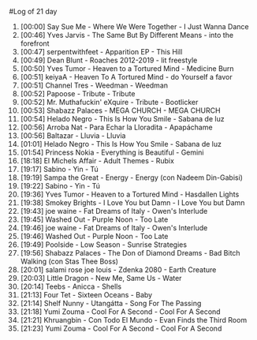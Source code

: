 #Log of 21 day

1. [00:00] Say Sue Me - Where We Were Together - I Just Wanna Dance
1. [00:46] Yves Jarvis - The Same But By Different Means - into the forefront
1. [00:47] serpentwithfeet - Apparition EP - This Hill
1. [00:49] Dean Blunt - Roaches 2012-2019 - lit freestyle
1. [00:50] Yves Tumor - Heaven to a Tortured Mind - Medicine Burn
1. [00:51] keiyaA - Heaven To A Tortured Mind - do Yourself a favor
1. [00:51] Channel Tres - Weedman - Weedman
1. [00:52] Papoose - Tribute - Tribute
1. [00:52] Mr. Muthafuckin' eXquire - Tribute - Bootlicker
1. [00:53] Shabazz Palaces - MEGA CHURCH - MEGA CHURCH
1. [00:54] Helado Negro - This Is How You Smile - Sabana de luz
1. [00:56] Arroba Nat - Para Echar la Lloradita - Apapáchame
1. [00:56] Baltazar - Lluvia - Lluvia
1. [01:01] Helado Negro - This Is How You Smile - Sabana de luz
1. [01:54] Princess Nokia - Everything is Beautiful - Gemini
1. [18:18] El Michels Affair - Adult Themes - Rubix
1. [19:17] Sabino - Yin - Tú
1. [19:19] Sampa the Great - Energy - Energy (con Nadeem Din-Gabisi)
1. [19:22] Sabino - Yin - Tú
1. [19:36] Yves Tumor - Heaven to a Tortured Mind - Hasdallen Lights
1. [19:38] Smokey Brights - I Love You but Damn - I Love You but Damn
1. [19:43] joe waine - Fat Dreams of Italy - Owen's Interlude
1. [19:45] Washed Out - Purple Noon - Too Late
1. [19:46] joe waine - Fat Dreams of Italy - Owen's Interlude
1. [19:46] Washed Out - Purple Noon - Too Late
1. [19:49] Poolside - Low Season - Sunrise Strategies
1. [19:56] Shabazz Palaces - The Don of Diamond Dreams - Bad Bitch Walking (con Stas Thee Boss)
1. [20:01] salami rose joe louis - Zdenka 2080 - Earth Creature
1. [20:03] Little Dragon - New Me, Same Us - Water
1. [20:14] Teebs - Anicca - Shells
1. [21:13] Four Tet - Sixteen Oceans - Baby
1. [21:14] Shelf Nunny - Utangátta - Song For The Passing
1. [21:18] Yumi Zouma - Cool For A Second - Cool For A Second
1. [21:21] Khruangbin - Con Todo El Mundo - Evan Finds the Third Room
1. [21:23] Yumi Zouma - Cool For A Second - Cool For A Second
